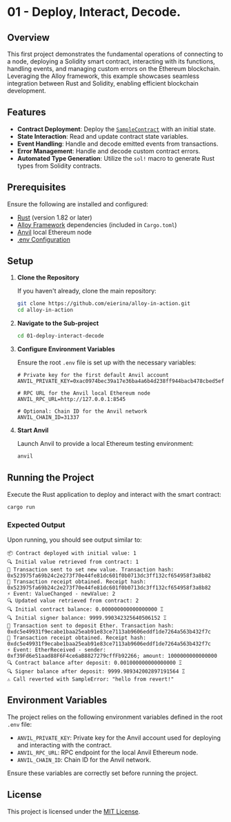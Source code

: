 # 01 - Deploy, Interact, Decode.

## Overview

This first project demonstrates the fundamental operations of connecting to a node, deploying a Solidity smart contract, interacting with its functions, handling events, and managing custom errors on the Ethereum blockchain. Leveraging the Alloy framework, this example showcases seamless integration between Rust and Solidity, enabling efficient blockchain development.

## Features

- **Contract Deployment**: Deploy the [`SampleContract`](../solidity-smart-contracts/src/SampleContract.sol) with an initial state.
- **State Interaction**: Read and update contract state variables.
- **Event Handling**: Handle and decode emitted events from transactions.
- **Error Management**: Handle and decode custom contract errors.
- **Automated Type Generation**: Utilize the `sol!` macro to generate Rust types from Solidity contracts.

## Prerequisites

Ensure the following are installed and configured:

- [Rust](https://www.rust-lang.org/tools/install) (version 1.82 or later)
- [Alloy Framework](https://github.com/alloy-rs/) dependencies (included in `Cargo.toml`)
- [Anvil](https://book.getfoundry.sh/anvil) local Ethereum node
- [.env Configuration](../README.md#environment-configuration)

## Setup

1. **Clone the Repository**

   If you haven't already, clone the main repository:

   ```bash
   git clone https://github.com/eierina/alloy-in-action.git
   cd alloy-in-action
   ```

2. **Navigate to the Sub-project**

   ```bash
   cd 01-deploy-interact-decode
   ```

3. **Configure Environment Variables**

   Ensure the root `.env` file is set up with the necessary variables:

   ```env
   # Private key for the first default Anvil account
   ANVIL_PRIVATE_KEY=0xac0974bec39a17e36ba4a6b4d238ff944bacb478cbed5efcae784d7bf4f2ff80

   # RPC URL for the Anvil local Ethereum node
   ANVIL_RPC_URL=http://127.0.0.1:8545

   # Optional: Chain ID for the Anvil network
   ANVIL_CHAIN_ID=31337
   ```

4. **Start Anvil**

   Launch Anvil to provide a local Ethereum testing environment:

   ```bash
   anvil
   ```

## Running the Project

Execute the Rust application to deploy and interact with the smart contract:

```bash
cargo run
```

### Expected Output

Upon running, you should see output similar to:

```
📦 Contract deployed with initial value: 1
🔍 Initial value retrieved from contract: 1
🔄 Transaction sent to set new value. Transaction hash: 0x523975fa69b24c2e273f70e44fe81dc601f0b0713dc3ff132cf654958f3a8b82
🧾 Transaction receipt obtained. Receipt hash: 0x523975fa69b24c2e273f70e44fe81dc601f0b0713dc3ff132cf654958f3a8b82
⚡️ Event: ValueChanged - newValue: 2
🔍 Updated value retrieved from contract: 2
🔍 Initial contract balance: 0.000000000000000000 Ξ
🔍 Initial signer balance: 9999.990342325640506152 Ξ
🔄 Transaction sent to deposit Ether. Transaction hash: 0xdc5e49931f9ecabe1baa25eab91e83ce7113ab9606eddf1de7264a563b432f7c
🧾 Transaction receipt obtained. Receipt hash: 0xdc5e49931f9ecabe1baa25eab91e83ce7113ab9606eddf1de7264a563b432f7c
⚡️ Event: EtherReceived - sender: 0xf39Fd6e51aad88F6F4ce6aB8827279cffFb92266; amount: 1000000000000000
🔍 Contract balance after deposit: 0.001000000000000000 Ξ
🔍 Signer balance after deposit: 9999.989342002897191564 Ξ
⚠️ Call reverted with SampleError: "hello from revert!"
```

## Environment Variables

The project relies on the following environment variables defined in the root `.env` file:

- `ANVIL_PRIVATE_KEY`: Private key for the Anvil account used for deploying and interacting with the contract.
- `ANVIL_RPC_URL`: RPC endpoint for the local Anvil Ethereum node.
- `ANVIL_CHAIN_ID`: Chain ID for the Anvil network.

Ensure these variables are correctly set before running the project.

## License

This project is licensed under the [MIT License](../LICENSE).
